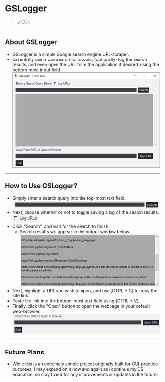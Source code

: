 # GSLogger

> v1.7.1b

---

## About GSLogger

- GSLogger is a simple Google search engine URL-scraper.
- Essentially users can search for a topic, (optionally) log the search results, and even open the URL from the application if desired, using the bottom-most input field.
  ![GSLogger](screenshots/GSL_All.png)

---

## How to Use GSLogger?

- Simply enter a search query into the top-most text field.
  ![Enter Query](screenshots/GSL_Search.png)
- Next, choose whether or not to toggle saving a log of the search results.
  ![Toggle Logging](screenshots/GSL_Toggle_Logs.png)
- Click "Search", and wait for the search to finish.
  - Search results will appear in the output window below.
    ![Output](screenshots/GSL_Output.png)
- Next, highlight a URL you wish to open, and use [CTRL + C] to copy the site link.
- Paste the link into the bottom-most text field using [CTRL + V].
- Finally, click the "Open" button to open the webpage in your default web-browser.
  ![Open](screenshots/GSL_Open.png)

---

## Future Plans

- While this is an extremely simple project originally built for GUI-practice-purposes, I may expand on it now and again as I continue my CS education, so stay tuned for any improvements or updates in the future.

